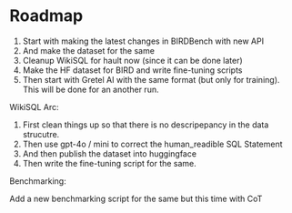# Roadmap

1. Start with making the latest changes in BIRDBench with new API
2. And make the dataset for the same 
3. Cleanup WikiSQL for hault now (since it can be done later)
4. Make the HF dataset for BIRD and write fine-tuning scripts
5. Then start with Gretel AI with the same format (but only for training). This will be done for an another run. 


WikiSQL Arc:

1. First clean things up so that there is no descripepancy in the data strucutre. 
2. Then use gpt-4o / mini to correct the human_readible SQL Statement
3. And then publish the dataset into huggingface
4. Then write the fine-tuning script for the same.


Benchmarking:

Add a new benchmarking script for the same but this time with CoT
